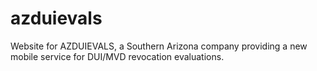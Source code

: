 # azduievals
Website for AZDUIEVALS, a Southern Arizona company providing a new mobile service for DUI/MVD revocation evaluations.
